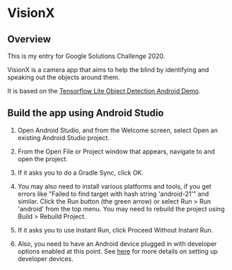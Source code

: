 # VisionX
## Overview
This is my entry for Google Solutions Challenge 2020.

VisionX is a camera app that aims to help the blind by identifying and speaking out the objects around them.

It is based on the [Tensorflow Lite Object Detection Android Demo](https://github.com/tensorflow/examples/tree/master/lite/examples/object_detection/android).

## Build the app using Android Studio
1. Open Android Studio, and from the Welcome screen, select Open an existing Android Studio project.

2. From the Open File or Project window that appears, navigate to and open the project.

3. If it asks you to do a Gradle Sync, click OK.

4. You may also need to install various platforms and tools, if you get errors like "Failed to find target with hash string 'android-21'" and similar. Click the Run button (the green arrow) or select Run > Run 'android' from the top menu. You may need to rebuild the project using Build > Rebuild Project.

5. If it asks you to use Instant Run, click Proceed Without Instant Run.

6. Also, you need to have an Android device plugged in with developer options enabled at this point. See [here](https://developer.android.com/studio/run/device) for more details on setting up developer devices.
